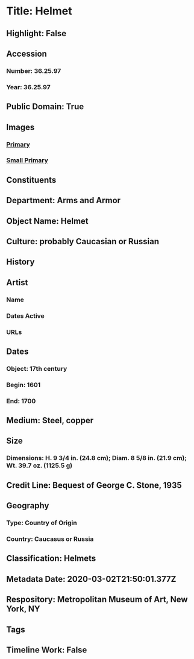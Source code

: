 # Title: Helmet
## Highlight: False
## Accession
### Number: 36.25.97
### Year: 36.25.97
## Public Domain: True
## Images
### [Primary](https://images.metmuseum.org/CRDImages/aa/original/36.25.97_001Jan2015.jpg)
### [Small Primary](https://images.metmuseum.org/CRDImages/aa/web-large/36.25.97_001Jan2015.jpg)
## Constituents
## Department: Arms and Armor
## Object Name: Helmet
## Culture: probably Caucasian or Russian
## History
## Artist
### Name
### Dates Active
### URLs
## Dates
### Object: 17th century
### Begin: 1601
### End: 1700
## Medium: Steel, copper
## Size
### Dimensions: H. 9 3/4 in. (24.8 cm); Diam. 8 5/8 in. (21.9 cm); Wt. 39.7 oz. (1125.5 g)
## Credit Line: Bequest of George C. Stone, 1935
## Geography
### Type: Country of Origin
### Country: Caucasus or Russia
## Classification: Helmets
## Metadata Date: 2020-03-02T21:50:01.377Z
## Respository: Metropolitan Museum of Art, New York, NY
## Tags
## Timeline Work: False